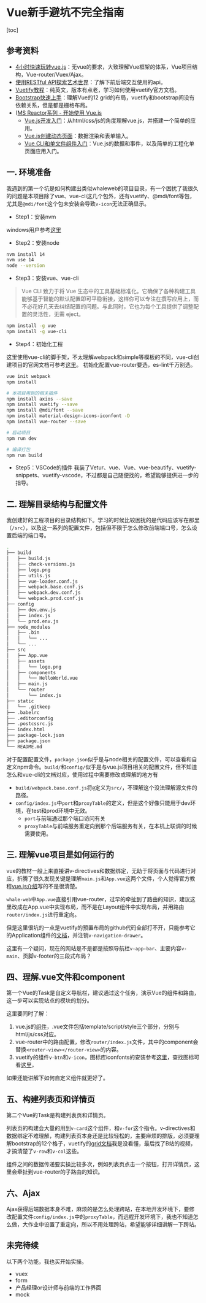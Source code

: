 # Vue新手避坑不完全指南

[toc]

## 参考资料
- [4小时快速玩转vue.js](https://www.bilibili.com/video/BV1aK4y1K7xx)：无vue的要求，大致理解Vue框架的体系，Vue项目结构，Vue-router/Vuex/Ajax。
- [使用RESTful API探索艺术世界](https://www.bilibili.com/video/BV1kQ4y1R7xQ)：了解下前后端交互使用的api。
- [Vuetify教程](https://www.bilibili.com/video/BV1ib411a7ND)：纯英文，版本有点老，学习如何使用vuetify官方文档。
- [Bootstrap快速上手](https://www.bilibili.com/video/BV1aK4y1K7xx)：理解Vue的12 grid的布局，vuetify和bootstrap间没有依赖关系，但是都是栅格布局。
- ([MS Reactor系列 - 开始使用 Vue.js](https://docs.microsoft.com/zh-cn/learn/paths/vue-first-steps/)
    - [Vue.js开发入门](https://www.bilibili.com/video/BV1W5411T7c5)：从html/css/js的角度理解vue.js，并搭建一个简单的应用。
    - [Vue.js创建动态页面](https://www.bilibili.com/video/BV1Ko4y1C7xG)：数据渲染和表单输入。
    - [Vue CLI和单文件组件入门](https://www.bilibili.com/video/BV1ug411u7q5)：Vue.js的数据和事件，以及简单的工程化单页面应用入门。
    
## 一. 环境准备
我遇到的第一个坑是如何构建出类似whaleweb的项目目录，有一个困扰了我很久的问题是本项目除了vue、vue-cli这几个包外，还有vuetify、@mdi/font等包，尤其是`@mdi/font`这个包未安装会导致`v-icon`无法正确显示。

- Step1：安装nvm

windows用户参考[这里](https://github.com/coreybutler/nvm-windows)

- Step2：安装node

```bash
nvm install 14
nvm use 14
node --version
```

- Step3：安装vue、vue-cli

> Vue CLI 致力于将 Vue 生态中的工具基础标准化。它确保了各种构建工具能够基于智能的默认配置即可平稳衔接，这样你可以专注在撰写应用上，而不必花好几天去纠结配置的问题。与此同时，它也为每个工具提供了调整配置的灵活性，无需 eject。

```bash
npm install -g vue
npm install -g vue-cli
```

- Step4：初始化工程

这里使用vue-cli的脚手架，不太理解webpack和simple等模板的不同，vue-cli创建项目的官网文档可参考[这里](https://cli.vuejs.org/zh/guide/creating-a-project.html#vue-create)。
初始化配置vue-router要选，es-lint千万别选。

```bash
vue init webpack
npm install

# 本项目用到的相关插件
npm install axios --save
npm install vuetify --save
npm install @mdi/font --save
npm install material-design-icons-iconfont -D
npm install vue-router --save

# 启动项目
npm run dev

# 编译打包
npm run build
```

- Step5：VSCode的插件
我装了Vetur、vue、Vue、vue-beautify、vuetify-snippets、vuetify-vscode，不过都是自己随便找的，希望能够提供进一步的指导。


## 二. 理解目录结构与配置文件

我创建好的工程项目的目录结构如下。学习的时候比较困扰的是代码应该写在那里（`/src`），以及这一系列的配置文件，包括但不限于怎么修改前端端口号，怎么设置后端的端口号。

```bash
.
├── build
│   ├── build.js
│   ├── check-versions.js
│   ├── logo.png
│   ├── utils.js
│   ├── vue-loader.conf.js
│   ├── webpack.base.conf.js
│   ├── webpack.dev.conf.js
│   └── webpack.prod.conf.js
├── config
│   ├── dev.env.js
│   ├── index.js
│   └── prod.env.js
├── node_modules
│   ├── .bin
│   │   └── ...
│   └── ...
├── src
│   ├── App.vue
│   ├── assets
│   │   └── logo.png
│   ├── components
│   │   └── HelloWorld.vue
│   ├── main.js
│   └── router
│       └── index.js
├── static
│   └── .gitkeep
├── .babelrc
├── .editorconfig
├── .postcssrc.js
├── index.html
├── package-lock.json
├── package.json
└── README.md
```


对于配置配置文件，`package.json`似乎是与node相关的配置文件，可以查看和自定义npm命令。`build/`和`config/`似乎是与vue.js项目相关的配置文件，但不知道怎么和vue-cli的文档对应，使用过程中需要修改或理解的地方有

- `build/webpack.base.conf.js`将`@`定义为`src/`，不理解这个没法理解源文件的路径。
- `config/index.js`中`port`和`proxyTable`的定义，但是这个好像只能用于dev环境，在test和prod环境中无效。
    - `port`与前端通过那个端口访问有关
    - `proxyTable`与前端服务重定向到那个后端服务有关，在本机上联调的时候需要使用。


## 三. 理解vue项目是如何运行的

vue的教材一般上来直接讲v-directives和数据绑定，无助于将页面与代码进行对应，折腾了很久发现关键是理解`main.js`和`App.vue`这两个文件，个人觉得官方教程[vue.js介绍](https://cn.vuejs.org/v2/guide/index.html)写的不是很清楚。

`whale-web`中`App.vue`直接引用vue-router，过早的牵扯到了路由的知识，建议这里改成在App.vue中实现布局，而不是在Layout组件中实现布局，并用路由`router/index.js`进行重定向。

但是这里很坑的一点是vuetify的预置布局的github代码全部打不开，只能参考它的Application组件的[文档](https://vuetify.cn/zh-Hans/components/application/#%E9%BB%98%E8%AE%A4%E5%BA%94%E7%94%A8%E7%A8%8B%E5%BA%8F%E6%A0%87%E8%AE%B0)，并注销`v-navigation-drawer`。

这里有一个疑问，现在的网站是不是都是按照导航栏`v-app-bar`、主要内容`v-main`、页脚v-footer的三段式布局？


## 四、理解.vue文件和component
第一个Vue的Task是自定义导航栏，建议通过这个任务，演示Vue的组件和路由，这一步可以实现站点的模块的划分。

这里要同时了解：
1. vue.js的[组件](https://cn.vuejs.org/v2/guide/components.html)，.vue文件包括template/script/style三个部分，分别与html/js/css对应。
2. vue-router中的路由配置，修改`router/index.js`文件，其中的component会替换`<router-view></router-view>`的内容。
3. vuetify的组件`v-btn`和`v-icon`，图标库iconfonts的安装参考[这里](https://vuetify.cn/zh-Hans/customization/icons/#install-font-awesome-5-icons)，查找图标可看[这里](https://pictogrammers.github.io/@mdi/font/5.4.55/)，

如果还能讲解下如何自定义组件就更好了。


## 五、构建列表页和详情页
第二个Vue的Task是构建列表页和详情页。

列表页的构建会大量的用到`v-card`这个组件，和`v-for`这个指令。v-directives和数据绑定不难理解，构建列表页本身还是比较轻松的，主要麻烦的排版，必须要理解bootstrap的12个格子，vuetify的[grid文档](https://vuetify.cn/zh-Hans/components/grids/)我是没看懂，最后找了B站的视频，才搞清楚了`v-row`和`v-col`这些。

组件之间的数据传递要实操比较多次，例如列表页点击一个按钮，打开详情页，这里会牵扯到vue-router的子路由的知识。


## 六、Ajax
Ajax获得后端数据本身不难，麻烦的是怎么处理跨站，在本地开发环境下，要修改配置文件`config/index.js`中的`proxyTable`，而远程开发环境下，我也不知道怎么做，大作业中设置了重定向，所以不用处理跨站，希望能够详细讲解一下跨站。


## 未完待续
以下两个功能，我也买开始实操。
- vuex
- form
- 产品经理or设计师与前端的工作界面
- mock
